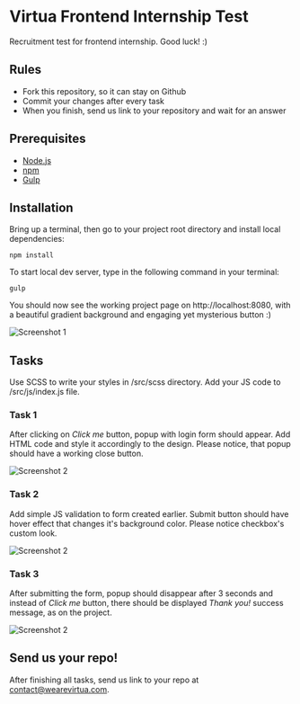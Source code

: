 # Virtua Frontend Internship Test
Recruitment test for frontend internship. Good luck! :)

## Rules
* Fork this repository, so it can stay on Github
* Commit your changes after every task
* When you finish, send us link to your repository and wait for an answer

## Prerequisites
- [Node.js](https://nodejs.org/en/)
- [npm](https://www.npmjs.com/get-npm)
- [Gulp](https://gulpjs.org/getting-started.html)


## Installation
Bring up a terminal, then go to your project root directory and install local dependencies:

```npm install```

To start local dev server, type in the following command in your terminal:

```gulp```

You should now see the working project page on http://localhost:8080, with a beautiful gradient background and engaging yet mysterious button :)

![Screenshot 1](design/1.png)

## Tasks
Use SCSS to write your styles in /src/scss directory. Add your JS code to /src/js/index.js file.

### Task 1
After clicking on *Click me* button, popup with login form should appear. Add HTML code and style it accordingly to the design. Please notice, that popup should have a working close button.

![Screenshot 2](design/2.png)

### Task 2
Add simple JS validation to form created earlier. Submit button should have hover effect that changes it's background color. Please notice checkbox's custom look.

![Screenshot 2](design/3.png)

### Task 3
After submitting the form, popup should disappear after 3 seconds and instead of *Click me* button, there should be displayed *Thank you!* success message, as on the project.

![Screenshot 2](design/4.png)

## Send us your repo!
After finishing all tasks, send us link to your repo at [contact@wearevirtua.com](mailto:contact@wearevirtua.com).
